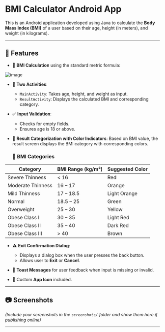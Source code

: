 # BMI Calculator Android App

This is an Android application developed using Java to calculate the **Body Mass Index (BMI)** of a user based on their age, height (in meters), and weight (in kilograms).

---

## 🚀 Features

- 🧮 **BMI Calculation** using the standard metric formula:
  
 ![image](https://github.com/user-attachments/assets/ec6ee3c1-839e-48f0-8e80-85430cdde210)


- 🔄 **Two Activities**:
  - `MainActivity`: Takes age, height, and weight as input.
  - `ResultActivity`: Displays the calculated BMI and corresponding category.

- ✅ **Input Validation**:
  - Checks for empty fields.
  - Ensures age is 18 or above.

- 🎨 **Result Categorization with Color Indicators**:
  Based on BMI value, the result screen displays the BMI category with corresponding colors.

  ### 📌 BMI Categories

| Category            | BMI Range (kg/m²) | Suggested Color |
|---------------------|-------------------|------------------|
| Severe Thinness     | < 16              | Red              |
| Moderate Thinness   | 16 – 17           | Orange           |
| Mild Thinness       | 17 – 18.5         | Light Orange     |
| Normal              | 18.5 – 25         | Green            |
| Overweight          | 25 – 30           | Yellow           |
| Obese Class I       | 30 – 35           | Light Red        |
| Obese Class II      | 35 – 40           | Dark Red         |
| Obese Class III     | > 40              | Brown            |


- ⚠️ **Exit Confirmation Dialog**:
  - Displays a dialog box when the user presses the back button.
  - Allows user to **Exit** or **Cancel**.

- 🎯 **Toast Messages** for user feedback when input is missing or invalid.

- 🎨 Custom **App Icon** included.

---

## 📷 Screenshots

*(Include your screenshots in the `screenshots/` folder and show them here if publishing online)*

---


